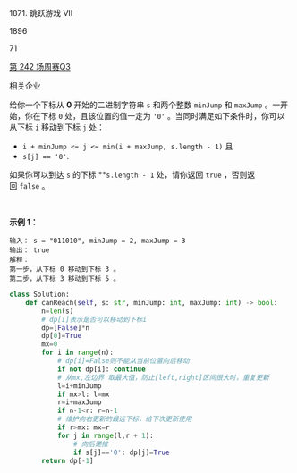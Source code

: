 1871. 跳跃游戏 VII

1896

71

[第 242 场周赛](https://leetcode.cn/contest/weekly-contest-242)[Q3](https://leetcode.cn/contest/weekly-contest-242/problems/jump-game-vii)

相关企业

给你一个下标从 **0** 开始的二进制字符串 `s` 和两个整数 `minJump` 和 `maxJump` 。一开始，你在下标 `0` 处，且该位置的值一定为 `'0'` 。当同时满足如下条件时，你可以从下标 `i` 移动到下标 `j` 处：

-   `i + minJump <= j <= min(i + maxJump, s.length - 1)` 且
-   `s[j] == '0'`.

如果你可以到达 `s` 的下标 **`s.length - 1` 处，请你返回 `true` ，否则返回 `false` 。

 

**示例 1：**

```
输入： s = "011010", minJump = 2, maxJump = 3
输出： true
解释：
第一步，从下标 0 移动到下标 3 。
第二步，从下标 3 移动到下标 5 。
```

```py
class Solution:
    def canReach(self, s: str, minJump: int, maxJump: int) -> bool:
        n=len(s)
        # dp[i]表示是否可以移动到下标i
        dp=[False]*n
        dp[0]=True
        mx=0
        for i in range(n):
            # dp[i]=False则不能从当前位置向后移动
            if not dp[i]: continue
            # 从mx,左边界 取最大值，防止[left,right]区间很大时，重复更新
            l=i+minJump
            if mx>l: l=mx
            r=i+maxJump
            if n-1<r: r=n-1
            # 维护向右更新的最远下标，给下次更新使用
            if r>mx: mx=r
            for j in range(l,r + 1):
                # 向后递推
                if s[j]=='0': dp[j]=True
        return dp[-1]